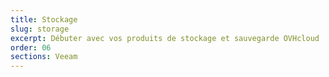 ```yaml
---
title: Stockage
slug: storage
excerpt: Débuter avec vos produits de stockage et sauvegarde OVHcloud
order: 06
sections: Veeam
---
```

